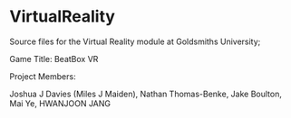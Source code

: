 # VirtualReality
Source files for the Virtual Reality module at Goldsmiths University;

Game Title: BeatBox VR

Project Members:

Joshua J Davies (Miles J Maiden), 
Nathan Thomas-Benke, 
Jake Boulton, 
Mai Ye, 
HWANJOON JANG
